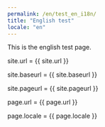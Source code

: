 ```yaml
---
permalink: /en/test_en_i18n/
title: "English test"
locale: "en"
---
```


This is the english test page.

site.url = {{ site.url }}

site.baseurl = {{ site.baseurl }}

site.pageurl = {{ site.pageurl }}

page.url = {{ page.url }}

page.locale = {{ page.locale }}
